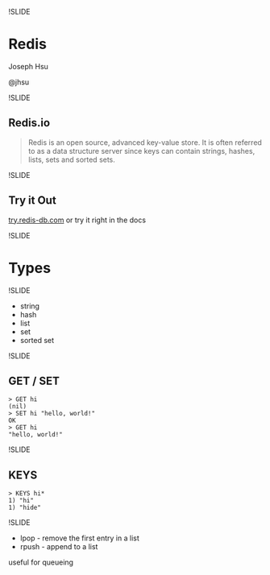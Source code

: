 !SLIDE
# Redis

Joseph Hsu

@jhsu

!SLIDE
## Redis.io

> Redis is an open source, advanced key-value store.
> It is often referred to as a data structure server
> since keys can contain strings, hashes, lists, sets and sorted sets.


!SLIDE
## Try it Out

[try.redis-db.com](http://try.redis-db.com/ ) or try it right in the docs

!SLIDE
# Types

!SLIDE
* string
* hash
* list
* set
* sorted set

!SLIDE
## GET / SET

    > GET hi
    (nil)
    > SET hi "hello, world!"
    OK
    > GET hi
    "hello, world!"

!SLIDE
## KEYS

    > KEYS hi*
    1) "hi"
    1) "hide"

!SLIDE
* lpop - remove the first entry in a list
* rpush - append to a list

useful for queueing
